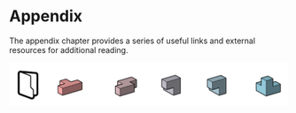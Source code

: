 # Appendix

The appendix chapter provides a series of useful links and external resources for additional reading.

![](../.gitbook/assets/appendix%20%282%29.png)

